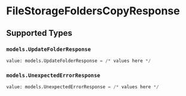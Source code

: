 # FileStorageFoldersCopyResponse


## Supported Types

### `models.UpdateFolderResponse`

```python
value: models.UpdateFolderResponse = /* values here */
```

### `models.UnexpectedErrorResponse`

```python
value: models.UnexpectedErrorResponse = /* values here */
```

